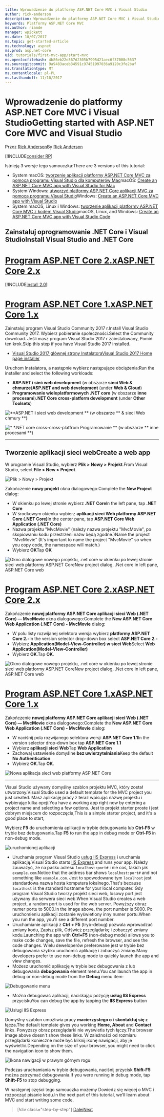```yaml
---
title: Wprowadzenie do platformy ASP.NET Core MVC i Visual Studio
author: rick-anderson
description: Wprowadzenie do platformy ASP.NET Core MVC i Visual Studio
keywords: Platformy ASP.NET Core MVC
ms.author: riande
manager: wpickett
ms.date: 10/07/2017
ms.topic: get-started-article
ms.technology: aspnet
ms.prod: asp.net-core
uid: tutorials/first-mvc-app/start-mvc
ms.openlocfilehash: 4b86eb22e367d2305b7995421aec6f37008c5637
ms.sourcegitcommit: 9a9483aceb34591c97451997036a9120c3fe2baf
ms.translationtype: MT
ms.contentlocale: pl-PL
ms.lasthandoff: 11/10/2017
---
```

# <a name="getting-started-with-aspnet-core-mvc-and-visual-studio"></a><span data-ttu-id="09439-104">Wprowadzenie do platformy ASP.NET Core MVC i Visual Studio</span><span class="sxs-lookup"><span data-stu-id="09439-104">Getting started with ASP.NET Core MVC and Visual Studio</span></span>

<span data-ttu-id="09439-105">Przez [Rick Anderson](https://twitter.com/RickAndMSFT)</span><span class="sxs-lookup"><span data-stu-id="09439-105">By [Rick Anderson](https://twitter.com/RickAndMSFT)</span></span>

[!INCLUDE[consider RP](../../includes/razor.md)]

<span data-ttu-id="09439-106">Istnieją 3 wersje tego samouczka:</span><span class="sxs-lookup"><span data-stu-id="09439-106">There are 3 versions of this tutorial:</span></span>

* <span data-ttu-id="09439-107">System macOS: [tworzenie aplikacji platformy ASP.NET Core MVC za pomocą programu Visual Studio dla komputerów Mac](xref:tutorials/first-mvc-app-mac/start-mvc)</span><span class="sxs-lookup"><span data-stu-id="09439-107">macOS: [Create an ASP.NET Core MVC app with Visual Studio for Mac](xref:tutorials/first-mvc-app-mac/start-mvc)</span></span>
* <span data-ttu-id="09439-108">System Windows: [utworzyć platformy ASP.NET Core aplikacji MVC za pomocą programu Visual Studio](xref:tutorials/first-mvc-app/start-mvc)</span><span class="sxs-lookup"><span data-stu-id="09439-108">Windows: [Create an ASP.NET Core MVC app with Visual Studio](xref:tutorials/first-mvc-app/start-mvc)</span></span>
* <span data-ttu-id="09439-109">System macOS, Linux i Windows: [tworzenie aplikacji platformy ASP.NET Core MVC z kodem Visual Studio](xref:tutorials/first-mvc-app-xplat/start-mvc)</span><span class="sxs-lookup"><span data-stu-id="09439-109">macOS, Linux, and Windows: [Create an ASP.NET Core MVC app with Visual Studio Code](xref:tutorials/first-mvc-app-xplat/start-mvc)</span></span>

## <a name="install-visual-studio-and-net-core"></a><span data-ttu-id="09439-110">Zainstaluj oprogramowanie .NET Core i Visual Studio</span><span class="sxs-lookup"><span data-stu-id="09439-110">Install Visual Studio and .NET Core</span></span>

# <a name="aspnet-core-2xtabaspnetcore2x"></a>[<span data-ttu-id="09439-111">Program ASP.NET Core 2.x</span><span class="sxs-lookup"><span data-stu-id="09439-111">ASP.NET Core 2.x</span></span>](#tab/aspnetcore2x)

[!INCLUDE[install 2.0](../../includes/install2.0.md)]

# <a name="aspnet-core-1xtabaspnetcore1x"></a>[<span data-ttu-id="09439-112">Program ASP.NET Core 1.x</span><span class="sxs-lookup"><span data-stu-id="09439-112">ASP.NET Core 1.x</span></span>](#tab/aspnetcore1x)

<span data-ttu-id="09439-113">Zainstaluj program Visual Studio Community 2017 r.</span><span class="sxs-lookup"><span data-stu-id="09439-113">Install Visual Studio Community 2017.</span></span> <span data-ttu-id="09439-114">Wybierz pobieranie społeczności.</span><span class="sxs-lookup"><span data-stu-id="09439-114">Select the Community download.</span></span> <span data-ttu-id="09439-115">Jeśli masz program Visual Studio 2017 r zainstalowany, Pomiń ten krok.</span><span class="sxs-lookup"><span data-stu-id="09439-115">Skip this step if you have Visual Studio 2017 installed.</span></span>

* [<span data-ttu-id="09439-116">Visual Studio 2017 głównej strony Instalatora</span><span class="sxs-lookup"><span data-stu-id="09439-116">Visual Studio 2017 Home page installer</span></span>](https://www.visualstudio.com/)

<span data-ttu-id="09439-117">Uruchom Instalatora, a następnie wybierz następujące obciążenia:</span><span class="sxs-lookup"><span data-stu-id="09439-117">Run the installer and select the following workloads:</span></span>

* <span data-ttu-id="09439-118">**ASP.NET i sieć web development** (w obszarze **sieci Web & chmurze**)</span><span class="sxs-lookup"><span data-stu-id="09439-118">**ASP.NET and web development** (under **Web & Cloud**)</span></span>
* <span data-ttu-id="09439-119">**Programowanie wieloplatformowych .NET core** (w obszarze **inne procesami**)</span><span class="sxs-lookup"><span data-stu-id="09439-119">**.NET Core cross-platform development** (under **Other Toolsets**)</span></span>

![**ASP.NET i sieci web development ** (w obszarze ** & sieci Web chmury **)](start-mvc/_static/web_workload.png)

![* *.NET core cross-cross-platfrom Programowanie ** (w obszarze ** inne procesami **)](start-mvc/_static/x_plat_wl.png)

---

## <a name="create-a-web-app"></a><span data-ttu-id="09439-122">Tworzenie aplikacji sieci web</span><span class="sxs-lookup"><span data-stu-id="09439-122">Create a web app</span></span>

<span data-ttu-id="09439-123">W programie Visual Studio, wybierz **Plik > Nowy > Projekt**.</span><span class="sxs-lookup"><span data-stu-id="09439-123">From Visual Studio, select  **File > New > Project**.</span></span>

![Plik > Nowy > Projekt](start-mvc/_static/alt_new_project.png)

<span data-ttu-id="09439-125">Zakończenie **nowy projekt** okna dialogowego:</span><span class="sxs-lookup"><span data-stu-id="09439-125">Complete the **New Project** dialog:</span></span>

* <span data-ttu-id="09439-126">W okienku po lewej stronie wybierz **.NET Core**</span><span class="sxs-lookup"><span data-stu-id="09439-126">In the left pane, tap **.NET Core**</span></span>
* <span data-ttu-id="09439-127">W środkowym okienku wybierz **aplikacji sieci Web platformy ASP.NET Core (.NET Core)**</span><span class="sxs-lookup"><span data-stu-id="09439-127">In the center pane, tap **ASP.NET Core Web Application (.NET Core)**</span></span>
* <span data-ttu-id="09439-128">Nazwa projektu "MvcMovie" (należy nazwa projektu "MvcMovie", po skopiowaniu kodu przestrzeni nazw będą zgodne.)</span><span class="sxs-lookup"><span data-stu-id="09439-128">Name the project "MvcMovie" (It's important to name the project "MvcMovie" so when you copy code, the namespace will match.)</span></span>
* <span data-ttu-id="09439-129">Wybierz **OK**</span><span class="sxs-lookup"><span data-stu-id="09439-129">Tap **OK**</span></span>

![<span data-ttu-id="09439-130">Okno dialogowe nowego projektu, .net core w okienku po lewej stronie sieci web platformy ASP.NET Core</span><span class="sxs-lookup"><span data-stu-id="09439-130">New project dialog, .Net core in left pane, ASP.NET Core web</span></span> ](start-mvc/_static/new_project2.png)


# <a name="aspnet-core-2xtabaspnetcore2x"></a>[<span data-ttu-id="09439-131">Program ASP.NET Core 2.x</span><span class="sxs-lookup"><span data-stu-id="09439-131">ASP.NET Core 2.x</span></span>](#tab/aspnetcore2x)

<span data-ttu-id="09439-132">Zakończenie **nowej platformy ASP.NET Core aplikacji sieci Web (.NET Core) — MvcMovie** okna dialogowego:</span><span class="sxs-lookup"><span data-stu-id="09439-132">Complete the **New ASP.NET Core Web Application (.NET Core) - MvcMovie** dialog:</span></span>

* <span data-ttu-id="09439-133">W polu listy rozwijanej selektora wersja wybierz **platformy ASP.NET Core 2.-**</span><span class="sxs-lookup"><span data-stu-id="09439-133">In the version selector drop-down box select **ASP.NET Core 2.-**</span></span>
* <span data-ttu-id="09439-134">Wybierz **Application(Model-View-Controller) w sieci Web**</span><span class="sxs-lookup"><span data-stu-id="09439-134">Select **Web Application(Model-View-Controller)**</span></span>
* <span data-ttu-id="09439-135">Wybierz **OK**.</span><span class="sxs-lookup"><span data-stu-id="09439-135">Tap **OK**.</span></span>

![<span data-ttu-id="09439-136">Okno dialogowe nowego projektu, .net core w okienku po lewej stronie sieci web platformy ASP.NET Core</span><span class="sxs-lookup"><span data-stu-id="09439-136">New project dialog, .Net core in left pane, ASP.NET Core web</span></span> ](start-mvc/_static/new_project22.png)

# <a name="aspnet-core-1xtabaspnetcore1x"></a>[<span data-ttu-id="09439-137">Program ASP.NET Core 1.x</span><span class="sxs-lookup"><span data-stu-id="09439-137">ASP.NET Core 1.x</span></span>](#tab/aspnetcore1x)

<span data-ttu-id="09439-138">Zakończenie **nowej platformy ASP.NET Core aplikacji sieci Web (.NET Core) — MvcMovie** okna dialogowego:</span><span class="sxs-lookup"><span data-stu-id="09439-138">Complete the **New ASP.NET Core Web Application (.NET Core) - MvcMovie** dialog:</span></span>

* <span data-ttu-id="09439-139">W naciśnij pola rozwijanego selektora wersji **ASP.NET Core 1.1**</span><span class="sxs-lookup"><span data-stu-id="09439-139">In the version selector drop-down box tap **ASP.NET Core 1.1**</span></span>
* <span data-ttu-id="09439-140">Wybierz **aplikacji sieci Web**</span><span class="sxs-lookup"><span data-stu-id="09439-140">Tap **Web Application**</span></span>
* <span data-ttu-id="09439-141">Zachowaj ustawienie domyślne **bez uwierzytelniania**</span><span class="sxs-lookup"><span data-stu-id="09439-141">Keep the default **No Authentication**</span></span>
* <span data-ttu-id="09439-142">Wybierz **OK**.</span><span class="sxs-lookup"><span data-stu-id="09439-142">Tap **OK**.</span></span>

![Nowa aplikacja sieci web platformy ASP.NET Core](start-mvc/_static/p3.png)

---

<span data-ttu-id="09439-144">Visual Studio używany domyślny szablon projektu MVC, który został utworzony.</span><span class="sxs-lookup"><span data-stu-id="09439-144">Visual Studio used a default template for the MVC project you just created.</span></span> <span data-ttu-id="09439-145">Masz aplikację pracy z teraz wpisując nazwę projektu i wybierając kilka opcji.</span><span class="sxs-lookup"><span data-stu-id="09439-145">You have a working app right now by entering a project name and selecting a few options.</span></span> <span data-ttu-id="09439-146">Jest to projekt starter proste i jest dobrym miejscem do rozpoczęcia,</span><span class="sxs-lookup"><span data-stu-id="09439-146">This is a simple starter project, and it's a good place to start,</span></span>

<span data-ttu-id="09439-147">Wybierz **F5** do uruchomienia aplikacji w trybie debugowania lub **Ctrl-F5** w trybie bez debugowania.</span><span class="sxs-lookup"><span data-stu-id="09439-147">Tap **F5** to run the app in debug mode or **Ctrl-F5** in non-debug mode.</span></span>
<!-- These images are also used by uid: tutorials/first-mvc-app-xplat/start-mvc -->
![uruchomionej aplikacji](start-mvc/_static/1.png)

* <span data-ttu-id="09439-149">Uruchamia program Visual Studio [usług IIS Express](https://docs.microsoft.com/iis/extensions/introduction-to-iis-express/iis-express-overview) i uruchamia aplikację.</span><span class="sxs-lookup"><span data-stu-id="09439-149">Visual Studio starts [IIS Express](https://docs.microsoft.com/iis/extensions/introduction-to-iis-express/iis-express-overview) and runs your app.</span></span> <span data-ttu-id="09439-150">Należy zauważyć, że na pasku adresu `localhost:port#` i nie coś, takich jak `example.com`.</span><span class="sxs-lookup"><span data-stu-id="09439-150">Notice that the address bar shows `localhost:port#` and not something like `example.com`.</span></span> <span data-ttu-id="09439-151">Jest to spowodowane tym `localhost` jest standardowa nazwa hosta komputera lokalnego.</span><span class="sxs-lookup"><span data-stu-id="09439-151">That's because `localhost` is the standard hostname for your local computer.</span></span> <span data-ttu-id="09439-152">Gdy program Visual Studio tworzy projekt sieci web, losowy port jest używany dla serwera sieci web.</span><span class="sxs-lookup"><span data-stu-id="09439-152">When Visual Studio creates a web project, a random port is used for the web server.</span></span> <span data-ttu-id="09439-153">Powyższy obraz numer portu to 5000.</span><span class="sxs-lookup"><span data-stu-id="09439-153">In the image above, the port number is 5000.</span></span> <span data-ttu-id="09439-154">Po uruchomieniu aplikacji zostanie wyświetlony inny numer portu.</span><span class="sxs-lookup"><span data-stu-id="09439-154">When you run the app, you'll see a different port number.</span></span>
* <span data-ttu-id="09439-155">Uruchamianie aplikacji z **Ctrl + F5** (tryb-debug) pozwala wprowadzać zmiany kodu, Zapisz plik, Odśwież przeglądarkę i zobaczyć zmiany kodu.</span><span class="sxs-lookup"><span data-stu-id="09439-155">Launching the app with **Ctrl+F5** (non-debug mode) allows you to make code changes, save the file, refresh the browser, and see the code changes.</span></span> <span data-ttu-id="09439-156">Wielu deweloperów preferowane jest w trybie bez debugowania szybko uruchomić aplikację i zobaczyć zmiany.</span><span class="sxs-lookup"><span data-stu-id="09439-156">Many developers prefer to use non-debug mode to quickly launch the app and view changes.</span></span>
* <span data-ttu-id="09439-157">Możesz uruchomić aplikację w trybie bez debugowania z lub debugowania **debugowania** element menu:</span><span class="sxs-lookup"><span data-stu-id="09439-157">You can launch the app in debug or non-debug mode from the **Debug** menu item:</span></span>

![Debugowanie menu](start-mvc/_static/debug_menu.png)

* <span data-ttu-id="09439-159">Można debugować aplikacji, naciskając pozycję **usług IIS Express** przycisku</span><span class="sxs-lookup"><span data-stu-id="09439-159">You can debug the app by tapping the **IIS Express** button</span></span>

![Usługi IIS Express](start-mvc/_static/iis_express.png)

<span data-ttu-id="09439-161">Domyślny szablon umożliwia pracy **macierzystego o** i **skontaktuj się z** łącza.</span><span class="sxs-lookup"><span data-stu-id="09439-161">The default template gives you working **Home, About** and **Contact** links.</span></span> <span data-ttu-id="09439-162">Powyższy obraz przeglądarki nie wyświetla tych łączy.</span><span class="sxs-lookup"><span data-stu-id="09439-162">The browser image above doesn't show these links.</span></span> <span data-ttu-id="09439-163">W zależności od rozmiaru przeglądarki konieczne może być kliknij ikonę nawigacji, aby je wyświetlić.</span><span class="sxs-lookup"><span data-stu-id="09439-163">Depending on the size of your browser, you might need to click the navigation icon to show them.</span></span>

![Ikona nawigacji w prawym górnym rogu](start-mvc/_static/2.png)

<span data-ttu-id="09439-165">Podczas uruchamiania w trybie debugowania, naciśnij przycisk **Shift-F5** można zatrzymać debugowania.</span><span class="sxs-lookup"><span data-stu-id="09439-165">If you were running in debug mode, tap **Shift-F5** to stop debugging.</span></span>

<span data-ttu-id="09439-166">W następnej części tego samouczka możemy Dowiedz się więcej o MVC i rozpocząć pisanie kodu.</span><span class="sxs-lookup"><span data-stu-id="09439-166">In the next part of this tutorial, we'll learn about MVC and start writing some code.</span></span>

>[!div class="step-by-step"]
[<span data-ttu-id="09439-167">Dalej</span><span class="sxs-lookup"><span data-stu-id="09439-167">Next</span></span>](adding-controller.md)  
